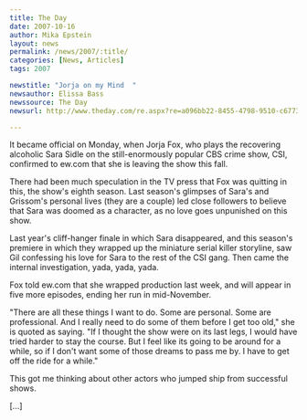 ```yaml
---
title: The Day 
date: 2007-10-16
author: Mika Epstein
layout: news
permalink: /news/2007/:title/
categories: [News, Articles]
tags: 2007

newstitle: "Jorja on my Mind  "
newsauthor: Elissa Bass  
newssource: The Day  
newsurl: http://www.theday.com/re.aspx?re=a096bb22-8455-4798-9510-c6773984ccd4 

---
```

It became official on Monday, when Jorja Fox, who plays the recovering alcoholic Sara Sidle on the still-enormously popular CBS crime show, CSI, confirmed to ew.com that she is leaving the show this fall.

There had been much speculation in the TV press that Fox was quitting in this, the show's eighth season. Last season's glimpses of Sara's and Grissom's personal lives (they are a couple) led close followers to believe that Sara was doomed as a character, as no love goes unpunished on this show.

Last year's cliff-hanger finale in which Sara disappeared, and this season's premiere in which they wrapped up the miniature serial killer storyline, saw Gil confessing his love for Sara to the rest of the CSI gang. Then came the internal investigation, yada, yada, yada.

Fox told ew.com that she wrapped production last week, and will appear in five more episodes, ending her run in mid-November. 

"There are all these things I want to do. Some are personal. Some are professional. And I really need to do some of them before I get too old," she is quoted as saying. "If I thought the show were on its last legs, I would have tried harder to stay the course. But I feel like its going to be around for a while, so if I don't want some of those dreams to pass me by. I have to get off the ride for a while."

This got me thinking about other actors who jumped ship from successful shows.

[...]  
